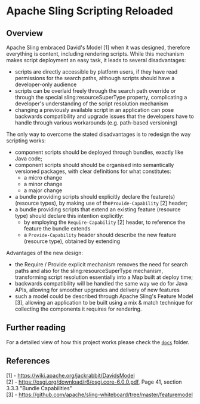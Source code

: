 Apache Sling Scripting Reloaded
====

## Overview

Apache Sling embraced David's Model [1] when it was designed, therefore everything is content, including rendering scripts. While this mechanism makes script deployment an easy task, it leads to several disadvantages:

* scripts are directly accessible by platform users, if they have read permissions for the search paths, although scripts should have a developer-only audience
* scripts can be overlaid freely through the search path override or through the special sling:resourceSuperType property, complicating a developer's understanding of the script resolution mechanism
* changing a previously available script in an application can pose backwards compatibility and upgrade issues that the developers have to handle through various workarounds (e.g. path-based versioning)

The only way to overcome the stated disadvantages is to redesign the way scripting works:

* component scripts should be deployed through bundles, exactly like Java code;
* component scripts should should be organised into semantically versioned packages, with clear definitions for what constitutes:
    * a micro change
    * a minor change
    * a major change
* a bundle providing scripts should explicitly declare the feature(s) (resource types), by making use of the`Provide-Capability` [2] header;
* a bundle providing scripts that extend an existing feature (resource type) should declare this intention explicitly:
    * by employing the `Require-Capability` [2] header, to reference the feature the bundle extends
    * a `Provide-Capability` header should describe the new feature (resource type), obtained by extending

Advantages of the new design:

* the Require / Provide explicit mechanism removes the need for search paths and also for the sling:resourceSuperType mechanism, transforming script resolution essentially into a Map built at deploy time;
* backwards compatibility will be handled the same way we do for Java APIs, allowing for smoother upgrades and delivery of new features
* such a model could be described through Apache Sling's Feature Model [3], allowing an application to be built using a mix & match technique for collecting the components it requires for rendering.


## Further reading
For a detailed view of how this project works please check the [`docs`](docs) folder.

## References

[1] - https://wiki.apache.org/jackrabbit/DavidsModel  
[2] - https://osgi.org/download/r6/osgi.core-6.0.0.pdf, Page 41, section 3.3.3 "Bundle Capabilities"  
[3] - https://github.com/apache/sling-whiteboard/tree/master/featuremodel
